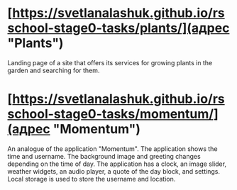 # [https://svetlanalashuk.github.io/rsschool-stage0-tasks/plants/](aдрес "Plants")
Landing page of a site that offers its services for growing plants in the garden and searching for them.
# [https://svetlanalashuk.github.io/rsschool-stage0-tasks/momentum/](aдрес "Momentum")
An analogue of the application "Momentum". The application shows the time and username. The background image and greeting changes depending on the time of day. The application has a clock, an image slider, weather widgets, an audio player, a quote of the day block, and settings. Local storage is used to store the username and location.
